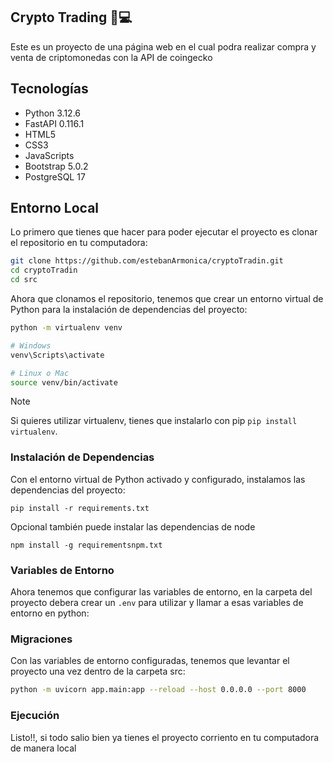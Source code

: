 ## Crypto Trading 🌱💻

Este es un proyecto de una página web en el cual podra realizar compra y venta de criptomonedas
con la API de coingecko

## Tecnologías

- Python 3.12.6
- FastAPI 0.116.1
- HTML5
- CSS3
- JavaScripts
- Bootstrap 5.0.2
- PostgreSQL 17

## Entorno Local

Lo primero que tienes que hacer para poder ejecutar el proyecto es clonar el repositorio en tu computadora:

```bash
git clone https://github.com/estebanArmonica/cryptoTradin.git
cd cryptoTradin
cd src
```

Ahora que clonamos el repositorio, tenemos que crear un entorno virtual de Python para la instalación de dependencias del proyecto:

```bash
python -m virtualenv venv

# Windows
venv\Scripts\activate

# Linux o Mac
source venv/bin/activate
```

> [!NOTE]
> Si quieres utilizar virtualenv, tienes que instalarlo con pip `pip install virtualenv`.

### Instalación de Dependencias

Con el entorno virtual de Python activado y configurado, instalamos las dependencias del proyecto:

    pip install -r requirements.txt

Opcional también puede instalar las dependencias de node

    npm install -g requirementsnpm.txt

### Variables de Entorno

Ahora tenemos que configurar las variables de entorno, en la carpeta del proyecto debera crear un `.env` para utilizar y llamar a esas variables de entorno en python:

### Migraciones

Con las variables de entorno configuradas, tenemos que levantar el proyecto una vez dentro de la carpeta src:

```bash
python -m uvicorn app.main:app --reload --host 0.0.0.0 --port 8000
```

### Ejecución

Listo!!, si todo salio bien ya tienes el proyecto corriento en tu computadora de manera local
